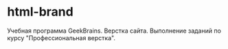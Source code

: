 # html-brand
Учебная программа GeekBrains. Верстка сайта.
Выполнение заданий по курсу "Профессиональная верстка".